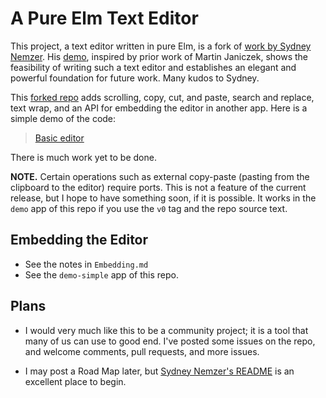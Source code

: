 # A Pure Elm Text Editor


This project, a text editor written in pure Elm, is a fork of 
[work by Sydney Nemzer](https://github.com/SidneyNemzer/elm-text-editor).
His [demo](https://sidneynemzer.github.io/elm-text-editor/), 
 inspired by prior work of Martin Janiczek, shows the 
feasibility of writing such a text editor and establishes an elegant and powerful foundation for future work.  Many kudos to Sydney.


This
[forked repo](https://github.com/jxxcarlson/elm-text-editor-simple) adds 
scrolling, copy, cut, and paste, search and replace, text wrap,
and an API for embedding the editor in another app.  Here is a simple demo of the code:

> [Basic editor](https://jxxcarlson.github.io/app/editor-simple/index.html)

There is much work yet to be done.

**NOTE.** Certain operations such as external copy-paste (pasting from the clipboard to the editor) require ports.  This is not a feature of the current release, but I hope to have something soon, if it is possible.  It works in the `demo` app of this repo if you use the `v0` tag and the repo source text.

## Embedding the Editor

- See the notes in `Embedding.md`
- See the `demo-simple` app of this repo.

## Plans

- I would very much like this to be a community project; it is a tool that many of us can use to good end. I've posted some issues on the repo, and welcome comments, pull requests, and more issues.


- I may post a Road Map later, but [Sydney Nemzer's README](https://github.com/SidneyNemzer/elm-text-editor/blob/master/README.md) is an excellent place to begin.


 


